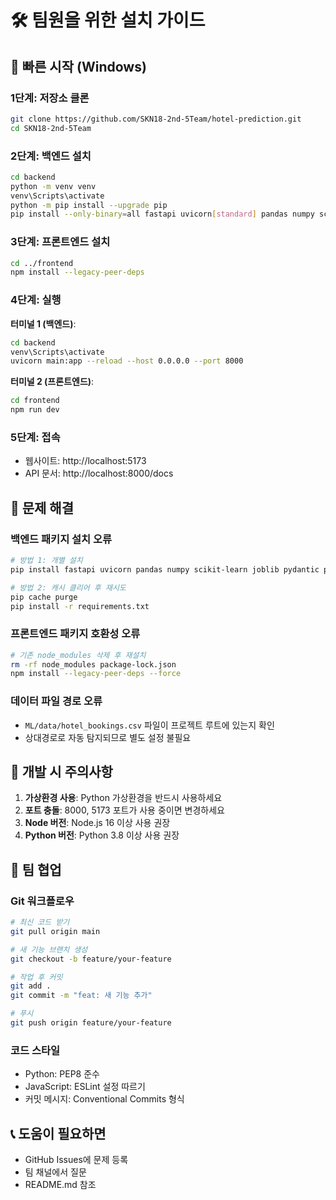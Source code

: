 # 🛠 팀원을 위한 설치 가이드

## 🚀 빠른 시작 (Windows)

### 1단계: 저장소 클론
```bash
git clone https://github.com/SKN18-2nd-5Team/hotel-prediction.git
cd SKN18-2nd-5Team
```

### 2단계: 백엔드 설치
```bash
cd backend
python -m venv venv
venv\Scripts\activate
python -m pip install --upgrade pip
pip install --only-binary=all fastapi uvicorn[standard] pandas numpy scikit-learn joblib pydantic python-multipart python-dotenv
```

### 3단계: 프론트엔드 설치
```bash
cd ../frontend
npm install --legacy-peer-deps
```

### 4단계: 실행
**터미널 1 (백엔드)**:
```bash
cd backend
venv\Scripts\activate
uvicorn main:app --reload --host 0.0.0.0 --port 8000
```

**터미널 2 (프론트엔드)**:
```bash
cd frontend
npm run dev
```

### 5단계: 접속
- 웹사이트: http://localhost:5173
- API 문서: http://localhost:8000/docs

## 🔧 문제 해결

### 백엔드 패키지 설치 오류
```bash
# 방법 1: 개별 설치
pip install fastapi uvicorn pandas numpy scikit-learn joblib pydantic python-multipart python-dotenv

# 방법 2: 캐시 클리어 후 재시도
pip cache purge
pip install -r requirements.txt
```

### 프론트엔드 패키지 호환성 오류
```bash
# 기존 node_modules 삭제 후 재설치
rm -rf node_modules package-lock.json
npm install --legacy-peer-deps --force
```

### 데이터 파일 경로 오류
- `ML/data/hotel_bookings.csv` 파일이 프로젝트 루트에 있는지 확인
- 상대경로로 자동 탐지되므로 별도 설정 불필요

## 📝 개발 시 주의사항

1. **가상환경 사용**: Python 가상환경을 반드시 사용하세요
2. **포트 충돌**: 8000, 5173 포트가 사용 중이면 변경하세요
3. **Node 버전**: Node.js 16 이상 사용 권장
4. **Python 버전**: Python 3.8 이상 사용 권장

## 🤝 팀 협업

### Git 워크플로우
```bash
# 최신 코드 받기
git pull origin main

# 새 기능 브랜치 생성
git checkout -b feature/your-feature

# 작업 후 커밋
git add .
git commit -m "feat: 새 기능 추가"

# 푸시
git push origin feature/your-feature
```

### 코드 스타일
- Python: PEP8 준수
- JavaScript: ESLint 설정 따르기
- 커밋 메시지: Conventional Commits 형식

## 📞 도움이 필요하면
- GitHub Issues에 문제 등록
- 팀 채널에서 질문
- README.md 참조
